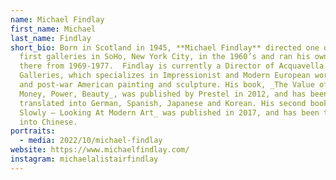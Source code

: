 ```yaml
---
name: Michael Findlay
first_name: Michael
last_name: Findlay
short_bio: Born in Scotland in 1945, **Michael Findlay** directed one of the
  first galleries in SoHo, New York City, in the 1960’s and ran his own gallery
  there from 1969-1977.  Findlay is currently a Director of Acquavella
  Galleries, which specializes in Impressionist and Modern European works of art
  and post-war American painting and sculpture. His book, _The Value of Art –
  Money, Power, Beauty_, was published by Prestel in 2012, and has been
  translated into German, Spanish, Japanese and Korean. His second book, _Seeing
  Slowly – Looking At Modern Art_ was published in 2017, and has been translated
  into Chinese.
portraits:
  - media: 2022/10/michael-findlay
website: https://www.michaelfindlay.com/
instagram: michaelalistairfindlay
---
```

